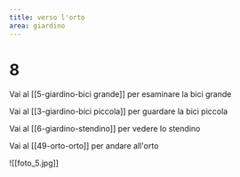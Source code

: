```yaml
---
title: verso l'orto
area: giardino
---
```

# 8

Vai al [[5-giardino-bici grande]] per esaminare la bici grande

Vai al [[3-giardino-bici piccola]] per guardare la bici piccola

Vai al [[6-giardino-stendino]] per vedere lo stendino

Vai al [[49-orto-orto]] per andare all'orto

![[foto_5.jpg]]